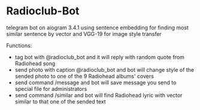 # Radioclub-Bot
telegram bot on aiogram 3.4.1 using sentence embedding for finding most similar sentence by vector and VGG-19 for image style transfer

Functions:

* tag bot with @radioclub_bot and it will reply with random quote from Radiohead song
* send photo with caption @radioclub_bot and bot will change style of the sended photo to one of the 9 Radiohead albums' covers
* send command /message and bot will save message you send to special file for administrators
* send command /similar and bot will find Radiohead lyric with vector similar to that one of the sended text
